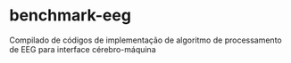 # benchmark-eeg
Compilado de códigos de implementação de algoritmo de processamento de EEG para interface cérebro-máquina
